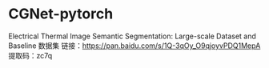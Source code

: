 # CGNet-pytorch
Electrical Thermal Image Semantic Segmentation: Large-scale Dataset and Baseline
数据集
链接：https://pan.baidu.com/s/1Q-3qOy_O9qjoyvPDQ1MepA 
提取码：zc7q

